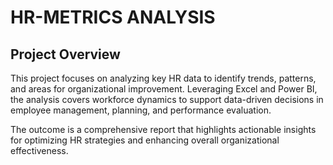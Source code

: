 # HR-METRICS ANALYSIS

## Project Overview

This project focuses on analyzing key HR data to identify trends, patterns, and areas for organizational improvement. Leveraging Excel and Power BI, the analysis covers workforce dynamics to support data-driven decisions in employee management, planning, and performance evaluation. 

The outcome is a comprehensive report that highlights actionable insights for optimizing HR strategies and enhancing overall organizational effectiveness.

